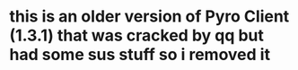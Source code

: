 # this is an older version of Pyro Client (1.3.1) that was cracked by qq but had some sus stuff so i removed it